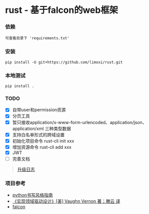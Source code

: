 # rust - 基于falcon的web框架

### 依赖
```可查看目录下 'requirements.txt' ```

### 安装
```pip install -U git+https://github.com/limoxi/rust.git```

### 本地测试
``` pip install . ```

### TODO
- [x] 自带user和permission资源
- [x] 分页工具
- [x] 暂只接收application/x-www-form-urlencoded、application/json、application/xml 三种类型数据
- [x] 支持白名单形式的跨域设置
- [x] 初始化项目命令 rust-cli init xxx
- [x] 增加资源命令 rust-cli add xxx
- [x] JWT
- [ ] 完善文档

> [升级日志](./log.md)

### 项目参考
- [python书写风格指南](http://zh-google-styleguide.readthedocs.io/en/latest/google-python-styleguide/contents/)
- [《实现领域驱动设计》[美] Vaughn Vernon 著；滕云 译](https://item.jd.com/11423256.html)
- [falcon](https://github.com/falconry/falcon)  